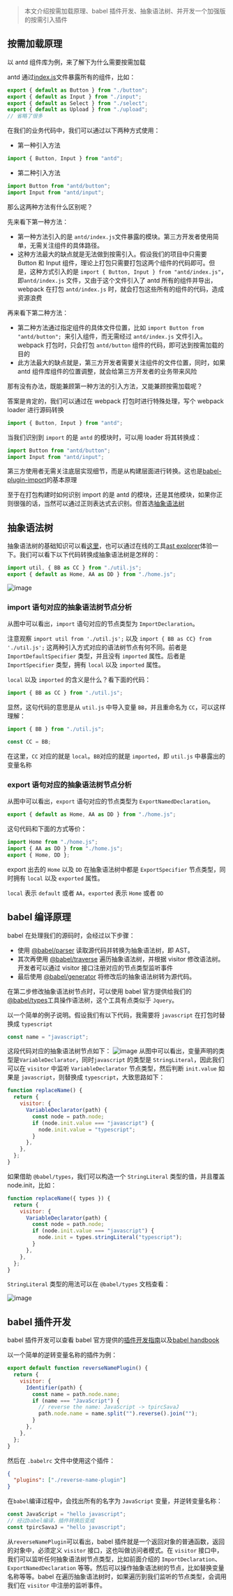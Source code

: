 > 本文介绍按需加载原理、babel 插件开发、抽象语法树、并开发一个加强版的按需引入插件

## 按需加载原理

以 antd 组件库为例，来了解下为什么需要按需加载

antd 通过[index.js](https://github.com/ant-design/ant-design/blob/master/components/index.tsx)文件暴露所有的组件，比如：

```js
export { default as Button } from "./button";
export { default as Input } from "./input";
export { default as Select } from "./select";
export { default as Upload } from "./upload";
// 省略了很多
```

在我们的业务代码中，我们可以通过以下两种方式使用：

- 第一种引入方法

```js
import { Button, Input } from "antd";
```

- 第二种引入方法

```js
import Button from "antd/button";
import Input from "antd/input";
```

那么这两种方法有什么区别呢？

先来看下第一种方法：

- 第一种方法引入的是 `antd/index.js`文件暴露的模块。第三方开发者使用简单，无需关注组件的具体路径。
- 这种方法最大的缺点就是无法做到按需引入。假设我们的项目中只需要 Button 和 Input 组件，理论上打包只需要打包这两个组件的代码即可。但是，这种方式引入的是 `import { Button, Input } from "antd/index.js"`，即`antd/index.js` 文件，又由于这个文件引入了 antd 所有的组件并导出，webpack 在打包 `antd/index.js` 时，就会打包这些所有的组件的代码，造成资源浪费

再来看下第二种方法：

- 第二种方法通过指定组件的具体文件位置，比如 `import Button from "antd/button"; `来引入组件，而无需经过 `antd/index.js` 文件引入。webpack 打包时，只会打包 `antd/button` 组件的代码，即可达到按需加载的目的
- 此方法最大的缺点就是，第三方开发者需要关注组件的文件位置，同时，如果 antd 组件库组件的位置调整，就会给第三方开发者的业务带来风险

那有没有办法，既能兼顾第一种方法的引入方法，又能兼顾按需加载呢？

答案是肯定的，我们可以通过在 webpack 打包时进行特殊处理，写个 webpack loader 进行源码转换

```js
import { Button, Input } from "antd";
```

当我们识别到 `import` 的是 `antd` 的模块时，可以用 loader 将其转换成：

```js
import Button from "antd/button";
import Input from "antd/input";
```

第三方使用者无需关注底层实现细节，而是从构建层面进行转换。这也是[babel-plugin-import](https://github.com/umijs/babel-plugin-import/blob/master/README.md)的基本原理

至于在打包构建时如何识别 import 的是 antd 的模块，还是其他模块，如果你正则很强的话，当然可以通过正则表达式去识别。但首选[抽象语法树](https://github.com/jamiebuilds/babel-handbook/blob/master/translations/zh-Hans/plugin-handbook.md#toc-asts)

## 抽象语法树

抽象语法树的基础知识可以看[这里](https://github.com/jamiebuilds/babel-handbook/blob/master/translations/zh-Hans/plugin-handbook.md#toc-asts)，也可以通过在线的工具[ast explorer](https://astexplorer.net/)体验一下。我们可以看下以下代码转换成抽象语法树是怎样的：

```js
import util, { BB as CC } from "./util.js";
export { default as Home, AA as DD } from "./home.js";
```

![image](https://github.com/lizuncong/Front-End-Development-Notes/blob/master/resource/ast.png)

### import 语句对应的抽象语法树节点分析

从图中可以看出，`import` 语句对应的节点类型为 `ImportDeclaration`。

注意观察 `import util from './util.js';` 以及 `import { BB as CC} from './util.js';` 这两种引入方式对应的语法树节点有何不同。前者是 `ImportDefaultSpecifier` 类型，并且没有 `imported` 属性。后者是 `ImportSpecifier` 类型，拥有 `local` 以及 `imported` 属性。

`local` 以及 `imported` 的含义是什么？看下面的代码：

```js
import { BB as CC } from "./util.js";
```

显然，这句代码的意思是从 `util.js` 中导入变量 `BB`，并且重命名为 `CC`，可以这样理解：

```js
import { BB } from "./util.js";

const CC = BB;
```

在这里，`CC` 对应的就是 `local`。`BB`对应的就是 `imported`，即 `util.js` 中暴露出的变量名称

### export 语句对应的抽象语法树节点分析

从图中可以看出，`export` 语句对应的节点类型为 `ExportNamedDeclaration`。

```js
export { default as Home, AA as DD } from "./home.js";
```

这句代码和下面的方式等价：

```js
import Home from "./home.js";
import { AA as DD } from "./home.js";
export { Home, DD };
```

export 出去的 `Home` 以及 `DD` 在抽象语法树中都是 `ExportSpecifier` 节点类型，同时拥有 `local` 以及 `exported` 属性。

`local` 表示 `default` 或者 `AA`，`exported` 表示 `Home` 或者 `DD`

## babel 编译原理

babel 在处理我们的源码时，会经过以下步骤：

- 使用 [@babel/parser](https://babeljs.io/docs/en/babel-parser) 读取源代码并转换为抽象语法树，即 AST。
- 其次再使用 [@babel/traverse](https://babeljs.io/docs/en/babel-traverse) 遍历抽象语法树，并根据 visitor 修改语法树。开发者可以通过 visitor 接口注册对应的节点类型监听事件
- 最后使用 [@babel/generator](https://babeljs.io/docs/en/babel-generator) 将修改后的抽象语法树转为源代码。

在第二步修改抽象语法树节点时，可以使用 babel 官方提供给我们的 [@babel/types](https://babeljs.io/docs/en/babel-types)工具操作语法树，这个工具有点类似于 `Jquery`。

以一个简单的例子说明。假设我们有以下代码，我需要将 `javascript` 在打包时替换成 `typescript`

```js
const name = "javascript";
```

这段代码对应的抽象语法树节点如下：
![image](https://github.com/lizuncong/Front-End-Development-Notes/blob/master/resource/ast-02.png)
从图中可以看出，变量声明的类型是`VariableDeclarator`，同时`javascript` 的类型是 `StringLiteral`，因此我们可以在 `visitor` 中监听 `VariableDeclarator` 节点类型，然后判断 `init.value` 如果是 `javascript`，则替换成 `typescript`，大致思路如下：

```js
function replaceName() {
  return {
    visitor: {
      VariableDeclarator(path) {
        const node = path.node;
        if (node.init.value === "javascript") {
          node.init.value = "typescript";
        }
      },
    },
  };
}
```

如果借助 `@babel/types`，我们可以构造一个 `StringLiteral` 类型的值，并且覆盖 node.init，比如：

```js
function replaceName({ types }) {
  return {
    visitor: {
      VariableDeclarator(path) {
        const node = path.node;
        if (node.init.value === "javascript") {
          node.init = types.stringLiteral("typescript");
        }
      },
    },
  };
}
```

`StringLiteral` 类型的用法可以在 `@babel/types` 文档查看：

![image](https://github.com/lizuncong/Front-End-Development-Notes/blob/master/resource/ast-03.png)

## babel 插件开发

babel 插件开发可以查看 babel 官方提供的[插件开发指南](https://babeljs.io/docs/en/plugins#plugin-development)以及[babel handbook](https://github.com/jamiebuilds/babel-handbook)

以一个简单的逆转变量名称的插件为例：

```js
export default function reverseNamePlugin() {
  return {
    visitor: {
      Identifier(path) {
        const name = path.node.name;
        if (name === "JavaScript") {
          // reverse the name: JavaScript -> tpircSavaJ
          path.node.name = name.split("").reverse().join("");
        }
      },
    },
  };
}
```

然后在 `.babelrc` 文件中使用这个插件：

```json
{
  "plugins": ["./reverse-name-plugin"]
}
```

在`babel`编译过程中，会找出所有的名字为 `JavaScript` 变量，并逆转变量名称：

```js
const JavaScript = "hello javascript";
// 经过babel编译，插件转换后变成
const tpircSavaJ = "hello javascript";
```

从`reverseNamePlugin`可以看出，babel 插件就是一个返回对象的普通函数，返回的对象中，必须定义 `visitor` 接口，这也叫做访问者模式。在 `visitor` 接口中，我们可以监听任何抽象语法树节点类型，比如前面介绍的 `ImportDeclaration`、`ExportNamedDeclaration` 等等。然后可以操作抽象语法树的节点，比如替换变量名称等等。babel 在遍历抽象语法树时，如果遍历到我们监听的节点类型，会调用我们在 `visitor` 中注册的监听事件。
